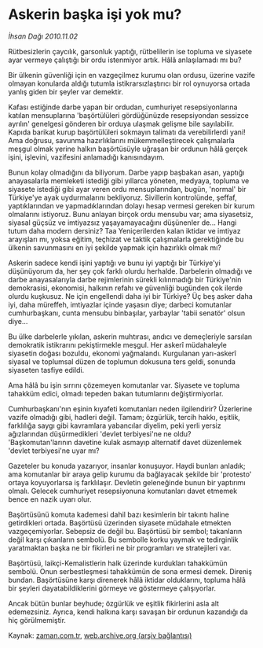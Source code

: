 # Askerin başka işi yok mu?

*İhsan Dağı 2010.11.02*

<td class="columnist-detail">
<p>Rütbesizlerin çaycılık, garsonluk yaptığı, rütbelilerin ise topluma ve siyasete ayar vermeye çalıştığı bir ordu istenmiyor artık. Hâlâ anlaşılamadı mı bu?</p>
<p>
<div id="haberMetinDiv">
<p>Bir ülkenin güvenliği için en vazgeçilmez kurumu olan ordusu, üzerine vazife olmayan konularda aldığı tutumla istikrarsızlaştırıcı bir rol oynuyorsa ortada yanlış giden bir şeyler var demektir.
<p>Kafası estiğinde darbe yapan bir ordudan, cumhuriyet resepsiyonlarına katılan mensuplarına 'başörtülüleri gördüğünüzde resepsiyondan sessizce ayrılın' genelgesi gönderen bir orduya ulaşmak gelişme bile sayılabilir. Kapıda barikat kurup başörtülüleri sokmayın talimatı da verebilirlerdi yani! Ama doğrusu, savunma hazırlıklarını mükemmelleştirecek çalışmalarla meşgul olmak yerine halkın başörtüsüyle uğraşan bir ordunun hâlâ gerçek işini, işlevini, vazifesini anlamadığı kanısındayım.
<p>Bunun kolay olmadığını da biliyorum. Darbe yapıp başbakan asan, yaptığı anayasalarla memleketi istediği gibi yıllarca yöneten, medyaya, topluma ve siyasete istediği gibi ayar veren ordu mensuplarından, bugün, 'normal' bir Türkiye'ye ayak uydurmalarını bekliyoruz. Sivillerin kontrolünde, şeffaf, yaptıklarından ve yapmadıklarından dolayı hesap vermesi gereken bir kurum olmalarını istiyoruz. Bunu anlayan birçok ordu mensubu var; ama siyasetsiz, siyasal güçsüz ve imtiyazsız yaşayamayacağını düşünenler de... Hangi tutum daha modern dersiniz? Taa Yeniçerilerden kalan iktidar ve imtiyaz arayışları mı, yoksa eğitim, teçhizat ve taktik çalışmalarla gerektiğinde bu ülkenin savunmasını en iyi şekilde yapmak için hazırlıklı olmak mı?
<p>Askerin sadece kendi işini yaptığı ve bunu iyi yaptığı bir Türkiye'yi düşünüyorum da, her şey çok farklı olurdu herhalde. Darbelerin olmadığı ve darbe anayasalarıyla darbe rejimlerinin sürekli kılınmadığı bir Türkiye'nin demokrasisi, ekonomisi, halkının refahı ve güvenliği bugünden çok ilerde olurdu kuşkusuz. Ne için engellendi daha iyi bir Türkiye? Üç beş asker daha iyi, daha müreffeh, imtiyazlar içinde yaşasın diye; darbeci komutanlar cumhurbaşkanı, cunta mensubu binbaşılar, yarbaylar 'tabii senatör' olsun diye...
<p>Bu ülke darbelerle yıkılan, askerin muhtırası, andıcı ve demeçleriyle sarsılan demokratik istikrarını pekiştirmekle meşgul. Her askerî müdahaleyle siyasetin doğası bozuldu, ekonomi yağmalandı. Kurgulanan yarı-askerî siyasal ve toplumsal düzen de toplumun dokusuna ters geldi, sonunda siyaseten tasfiye edildi.
<p>Ama hâlâ bu işin sırrını çözemeyen komutanlar var. Siyasete ve topluma tahakküm edici, olmadı tepeden bakan tutumlarını değiştirmiyorlar.
<p>Cumhurbaşkanı'nın eşinin kıyafeti komutanları neden ilgilendirir? Üzerlerine vazife olmadığı gibi, hadleri değil. Tamam; özgürlük, tercih hakkı, eşitlik, farklılığa saygı gibi kavramlara yabancılar diyelim, peki yerli yersiz ağızlarından düşürmedikleri 'devlet terbiyesi'ne ne oldu? 'Başkomutan'larının davetine kulak asmayıp alternatif davet düzenlemek 'devlet terbiyesi'ne uyar mı?
<p>Gazeteler bu konuda yazarıyor, insanlar konuşuyor. Haydi bunları anladık; ama komutanlar bir araya gelip kurumu da bağlayacak şekilde bir 'protesto' ortaya koyuyorlarsa iş farklılaşır. Devletin geleneğinde bunun bir yaptırımı olmalı. Gelecek cumhuriyet resepsiyonuna komutanları davet etmemek bence en nazik uyarı olur.
<p>Başörtüsünü komuta kademesi dahil bazı kesimlerin bir takıntı haline getirdikleri ortada. Başörtüsü üzerinden siyasete müdahale etmekten vazgeçemiyorlar. Sebepsiz de değil bu. Başörtüsü bir sembol; takanların değil karşı çıkanların sembolü. Bu sembolle korku yaymak ve tedirginlik yaratmaktan başka ne bir fikirleri ne bir programları ve stratejileri var.
<p>Başörtüsü, laikçi-Kemalistlerin halk üzerinde kurdukları tahakkümün sembolü. Onun serbestleşmesi tahakkümün de sona ermesi demek. Direniş bundan. Başörtüsüne karşı direnerek hâlâ iktidar olduklarını, topluma hâlâ bir şeyleri dayatabildiklerini görmeye ve göstermeye çalışıyorlar.
<p>Ancak bütün bunlar beyhude; özgürlük ve eşitlik fikirlerini asla alt edemezsiniz. Ayrıca, kendi halkına karşı savaşan bir ordunun kazandığı da hiç görülmemiştir. </p></p></p></p></p></p></p></p></p></p></p></div>
</p>
<a href="http://web.archive.org/web/20110105115753/mailto:i.dagi@zaman.com.tr">
</a></td>

Kaynak: [zaman.com.tr](http://zaman.com.tr/yazar.do?yazino=1047685), [web.archive.org (arşiv bağlantısı)](http://web.archive.org/web/20110105115753/http://www.zaman.com.tr:80/yazar.do?yazino=1047685)
